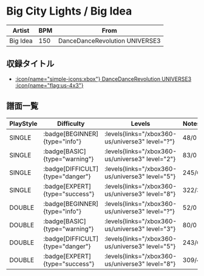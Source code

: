# Big City Lights / Big Idea

|Artist|BPM|From|
|------|---|----|
|Big Idea|150|DanceDanceRevolution UNIVERSE3|

## 収録タイトル

- [:icon{name="simple-icons:xbox"} DanceDanceRevolution UNIVERSE3 :icon{name="flag:us-4x3"}](/xbox360-us/universe3)

## 譜面一覧

|PlayStyle|Difficulty|Levels|Notes|Movie|
|---------|----------|------|-----|-----|
|SINGLE| :badge[BEGINNER]{type="info"}| :levels{links="/xbox360-us/universe3" level="?"}|48/0||
|SINGLE| :badge[BASIC]{type="warning"}| :levels{links="/xbox360-us/universe3" level="2"}|83/0||
|SINGLE| :badge[DIFFICULT]{type="danger"}| :levels{links="/xbox360-us/universe3" level="5"}|245/6||
|SINGLE| :badge[EXPERT]{type="success"}| :levels{links="/xbox360-us/universe3" level="8"}|322/3||
|DOUBLE| :badge[BEGINNER]{type="info"}| :levels{links="/xbox360-us/universe3" level="?"}|52/0||
|DOUBLE| :badge[BASIC]{type="warning"}| :levels{links="/xbox360-us/universe3" level="3"}|80/0||
|DOUBLE| :badge[DIFFICULT]{type="danger"}| :levels{links="/xbox360-us/universe3" level="5"}|243/6||
|DOUBLE| :badge[EXPERT]{type="success"}| :levels{links="/xbox360-us/universe3" level="8"}|309/4||
